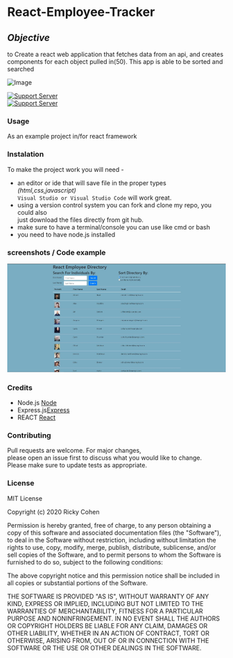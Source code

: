 # React-Employee-Tracker

## *Objective* 
to Create a react web application that fetches data from an api, and creates components for each object pulled in(50). This app is able to be sorted and searched


![Image](https://img.shields.io/badge/languages-html%20%7C%20css%20%7C%20javascript-blue)<br>

[![Support Server](https://img.shields.io/discord/758849764959191071.svg?color=7289da&label=UofMcohort&logo=discord&style=flat-square)](https://discord.gg/HaWKVB6)<br>
[![Support Server](https://img.shields.io/discord/568508644669390905.svg?color=7289da&label=Personal&logo=discord&style=pastic)](https://discord.gg/Sj6HrJQ)



### Usage 
 As an example project in/for react framework

### Instalation
To make the project work you will need -
* an editor or ide that will save file in the proper types *(html,css,javascript)* <br>
`Visual Studio or Visual Studio Code` will work great.
* using a version control system you can fork and clone my repo, you could also<br>
just download the files directly from git hub.
* make sure to have a terminal/console you can use like cmd or bash
* you need to have node.js installed

### screenshots / Code example
![Image](ScreenShots/Capture.JPG)<br>




### Credits
* Node.js [Node](https://nodejs.org/en/)
* Express.js[Express](https://expressjs.com/)
* REACT [React](http://reactjs.org)


### Contributing
Pull requests are welcome. For major changes,<br>
please open an issue first to discuss what you would like to change.<br>
 Please make sure to update tests as appropriate.


### License

MIT License

Copyright (c) 2020 Ricky Cohen

Permission is hereby granted, free of charge, to any person obtaining a copy
of this software and associated documentation files (the "Software"), to deal
in the Software without restriction, including without limitation the rights
to use, copy, modify, merge, publish, distribute, sublicense, and/or sell
copies of the Software, and to permit persons to whom the Software is
furnished to do so, subject to the following conditions:

The above copyright notice and this permission notice shall be included in all
copies or substantial portions of the Software.

THE SOFTWARE IS PROVIDED "AS IS", WITHOUT WARRANTY OF ANY KIND, EXPRESS OR
IMPLIED, INCLUDING BUT NOT LIMITED TO THE WARRANTIES OF MERCHANTABILITY,
FITNESS FOR A PARTICULAR PURPOSE AND NONINFRINGEMENT. IN NO EVENT SHALL THE
AUTHORS OR COPYRIGHT HOLDERS BE LIABLE FOR ANY CLAIM, DAMAGES OR OTHER
LIABILITY, WHETHER IN AN ACTION OF CONTRACT, TORT OR OTHERWISE, ARISING FROM,
OUT OF OR IN CONNECTION WITH THE SOFTWARE OR THE USE OR OTHER DEALINGS IN THE
SOFTWARE.

   